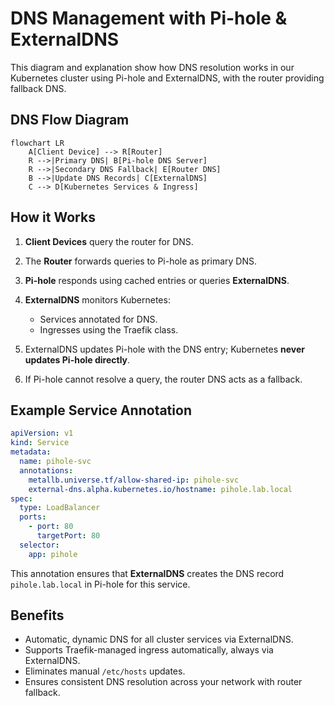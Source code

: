 # DNS Management with Pi-hole & ExternalDNS

This diagram and explanation show how DNS resolution works in our Kubernetes cluster using Pi-hole and ExternalDNS, with the router providing fallback DNS.

## DNS Flow Diagram

```mermaid
flowchart LR
    A[Client Device] --> R[Router]
    R -->|Primary DNS| B[Pi-hole DNS Server]
    R -->|Secondary DNS Fallback| E[Router DNS]
    B -->|Update DNS Records| C[ExternalDNS]
    C --> D[Kubernetes Services & Ingress]
```

## How it Works

1. **Client Devices** query the router for DNS.
2. The **Router** forwards queries to Pi-hole as primary DNS.
3. **Pi-hole** responds using cached entries or queries **ExternalDNS**.
4. **ExternalDNS** monitors Kubernetes:

   * Services annotated for DNS.
   * Ingresses using the Traefik class.
5. ExternalDNS updates Pi-hole with the DNS entry; Kubernetes **never updates Pi-hole directly**.
6. If Pi-hole cannot resolve a query, the router DNS acts as a fallback.

## Example Service Annotation

```yaml
apiVersion: v1
kind: Service
metadata:
  name: pihole-svc
  annotations:
    metallb.universe.tf/allow-shared-ip: pihole-svc
    external-dns.alpha.kubernetes.io/hostname: pihole.lab.local
spec:
  type: LoadBalancer
  ports:
    - port: 80
      targetPort: 80
  selector:
    app: pihole
```

This annotation ensures that **ExternalDNS** creates the DNS record `pihole.lab.local` in Pi-hole for this service.

## Benefits

* Automatic, dynamic DNS for all cluster services via ExternalDNS.
* Supports Traefik-managed ingress automatically, always via ExternalDNS.
* Eliminates manual `/etc/hosts` updates.
* Ensures consistent DNS resolution across your network with router fallback.

